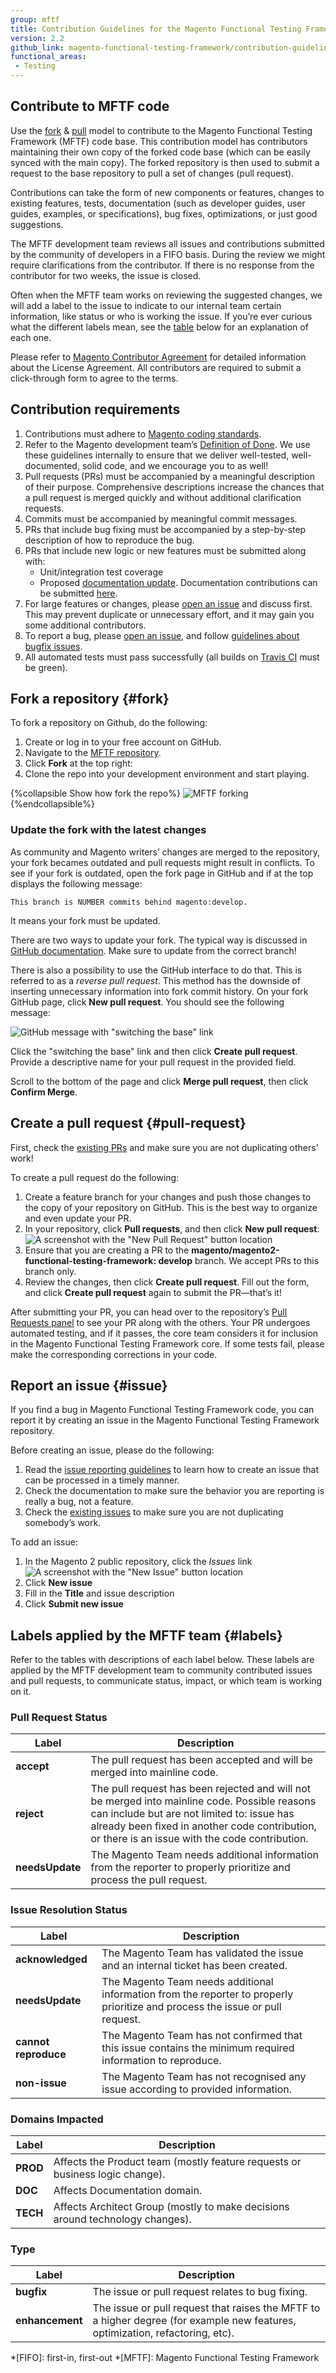 ```yaml
---
group: mftf
title: Contribution Guidelines for the Magento Functional Testing Framework
version: 2.2
github_link: magento-functional-testing-framework/contribution-guidelines.md
functional_areas:
 - Testing
---
```


## Contribute to MFTF code

Use the [fork] & [pull] model to contribute to the Magento Functional Testing Framework (MFTF) code base.
This contribution model has contributors maintaining their own copy of the forked code base (which can be easily synced with the main copy).
The forked repository is then used to submit a request to the base repository to pull a set of changes (pull request).

Contributions can take the form of new components or features, changes to existing features, tests, documentation (such as developer guides, user guides, examples, or specifications), bug fixes, optimizations, or just good suggestions.

The MFTF development team reviews all issues and contributions submitted by the community of developers in a FIFO basis.
 During the review we might require clarifications from the contributor.
If there is no response from the contributor for two weeks, the issue is closed.

Often when the MFTF team works on reviewing the suggested changes, we will add a label to the issue to indicate to our internal team certain information, like status or who is working the issue.
If you’re ever curious what the different labels mean, see the [table][labels] below for an explanation of each one.

Please refer to [Magento Contributor Agreement] for detailed information about the License Agreement.
All contributors are required to submit a click-through form to agree to the terms.

## Contribution requirements

1.	Contributions must adhere to [Magento coding standards].
2.	Refer to the Magento development team’s [Definition of Done].
We use these guidelines internally to ensure that we deliver well-tested, well-documented, solid code, and we encourage you to as well!
3.	Pull requests (PRs) must be accompanied by a meaningful description of their purpose.
Comprehensive descriptions increase the chances that a pull request is merged quickly and without additional clarification requests.
4.	Commits must be accompanied by meaningful commit messages.
5.	PRs that include bug fixing must be accompanied by a step-by-step description of how to reproduce the bug.
6.	PRs that include new logic or new features must be submitted along with:
    * Unit/integration test coverage
    * Proposed [documentation update]. Documentation contributions can be submitted [here][devdocs mftf].
7.	For large features or changes, please [open an issue][issue] and discuss first.
This may prevent duplicate or unnecessary effort, and it may gain you some additional contributors.
8.	To report a bug, please [open an issue][issue], and follow [guidelines about bugfix issues][issue reporting].
9.	All automated tests must pass successfully (all builds on [Travis CI] must be green).

## Fork a repository {#fork}

To fork a repository on Github, do the following:

1.	Create or log in to your free account on GitHub.
2.	Navigate to the [MFTF repository].
3.	Click **Fork** at the top right:
4.	Clone the repo into your development environment and start playing.

{%collapsible Show how fork the repo%}
![MFTF forking](./img/mftf-fork.gif)
{%endcollapsible%}

### Update the fork with the latest changes

As community and Magento writers’ changes are merged to the repository, your fork becames outdated and pull requests might result in conflicts.
To see if your fork is outdated, open the fork page in GitHub and if at the top displays the following message:

``` 
This branch is NUMBER commits behind magento:develop.
```

It means your fork must be updated.
 
There are two ways to update your fork.
The typical way is discussed in [GitHub documentation].
Make sure to update from the correct branch!

There is also a possibility to use the GitHub interface to do that.
This is referred to as a *reverse pull request*.
This method has the downside of inserting unnecessary information into fork commit history. On your fork GitHub page, click **New pull request**.
You should see the following message:

![GitHub message with "switching the base" link](./img/switching-the-base.png)

Click the "switching the base" link and then click **Create pull request**.
Provide a descriptive name for your pull request in the provided field.

Scroll to the bottom of the page and click **Merge pull request**, then click **Confirm Merge**.

## Create a pull request {#pull-request}

First, check the [existing PRs] and make sure you are not duplicating others’ work!

To create a pull request do the following:

1.	Create a feature branch for your changes and push those changes to the copy of your repository on GitHub.
 This is the best way to organize and even update your PR.
2.	In your repository, click **Pull requests**, and then click **New pull request**:
    ![A screenshot with the "New Pull Request" button location](./img/pull-request.png)
3.	Ensure that you are creating a PR to the **magento/magento2-functional-testing-framework: develop** branch.
 We accept PRs to this branch only.
4.	Review the changes, then click **Create pull request**.
 Fill out the form, and click **Create pull request** again to submit the PR—that’s it!

After submitting your PR, you can head over to the repository’s [Pull Requests panel][existing PRs] to see your PR along with the others.
 Your PR undergoes automated testing, and if it passes, the core team considers it for inclusion in the Magento Functional Testing Framework core.
 If some tests fail, please make the corresponding corrections in your code.

## Report an issue {#issue}

If you find a bug in Magento Functional Testing Framework code, you can report it by creating an issue in the Magento Functional Testing Framework repository.

<div class="bs-callout bs-callout-info" markdown="1">
Before creating an issue, please do the following:

1.	Read the [issue reporting guidelines][issue reporting] to learn how to create an issue that can be processed in a timely manner.
2.	Check the documentation to make sure the behavior you are reporting is really a bug, not a feature.
3.	Check the [existing issues] to make sure you are not duplicating somebody’s work.
</div>

To add an issue:

1.	In the Magento 2 public repository, click the *Issues* link
    ![A screenshot with the "New Issue" button location](./img/issue.png)
2.	Click **New issue**
3.	Fill in the **Title** and issue description
4.	Click **Submit new issue**

## Labels applied by the MFTF team {#labels}

Refer to the tables with descriptions of each label below. These labels are applied by the MFTF development team to community contributed issues and pull requests, to communicate status, impact, or which team is working on it.

### Pull Request Status

Label| Description
---|---
**accept**| The pull request has been accepted and will be merged into mainline code. 
**reject**| The pull request has been rejected and will not be merged into mainline code. Possible reasons can include but are not limited to: issue has already been fixed in another code contribution, or there is an issue with the code contribution.
**needsUpdate**| The Magento Team needs additional information from the reporter to properly prioritize and process the pull request.

### Issue Resolution Status

Label| Description
---|---
**acknowledged**| The Magento Team has validated the issue and an internal ticket has been created.
**needsUpdate**| The Magento Team needs additional information from the reporter to properly prioritize and process the issue or pull request.
**cannot reproduce**| The Magento Team has not confirmed that this issue contains the minimum required information to reproduce. 
**non-issue**| The Magento Team has not recognised any issue according to provided information.

### Domains Impacted

Label| Description
---|---
**PROD**| Affects the Product team (mostly feature requests or business logic change).
**DOC**| Affects Documentation domain.
**TECH**| Affects Architect Group (mostly to make decisions around technology changes).

### Type

Label| Description
---|---
**bugfix**| The issue or pull request relates to bug fixing.
**enhancement**| The issue or pull request that raises the MFTF to a higher degree (for example new features, optimization, refactoring, etc).


<!-- LINKS DEFINITIONS -->

[fork]: #fork
[issue]: #issue
[labels]: #labels
[pull]: #pull-request

[Definition of Done]: {{page.baseurl}}/contributor-guide/contributing_dod.html
[documentation update]: {{page.baseurl}}/contributor-guide/contributing_docs.html
[Magento coding standards]: {{page.baseurl}}/coding-standards/bk-coding-standards.html

[devdocs mftf]: https://github.com/magento/devdocs/tree/develop/guides/v2.3/magento-functional-testing-framework
[existing issues]: https://github.com/magento/magento2-functional-testing-framework/issues?q=is%3Aopen+is%3Aissue
[existing PRs]: https://github.com/magento/magento2-functional-testing-framework/pulls?q=is%3Aopen+is%3Apr
[GitHub documentation]: https://help.github.com/articles/syncing-a-fork
[issue reporting]: https://github.com/magento/magento2-functional-testing-framework/wiki/Issue-reporting-guidelines
[Magento Contributor Agreement]: http://www.magento.com/legaldocuments/mca
[MFTF repository]: https://github.com/magento/magento2-functional-testing-framework
[Travis CI]: https://travis-ci.com/magento/magento2-functional-testing-framework/pull_requests

<!-- Abbreviataion -->

*[FIFO]: first-in, first-out
*[MFTF]: Magento Functional Testing Framework
